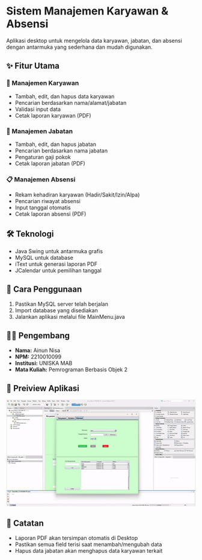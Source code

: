 # Sistem Manajemen Karyawan & Absensi

Aplikasi desktop untuk mengelola data karyawan, jabatan, dan absensi dengan antarmuka yang sederhana dan mudah digunakan.

## ✨ Fitur Utama

### 👥 Manajemen Karyawan
- Tambah, edit, dan hapus data karyawan
- Pencarian berdasarkan nama/alamat/jabatan
- Validasi input data
- Cetak laporan karyawan (PDF)

### 💼 Manajemen Jabatan
- Tambah, edit, dan hapus jabatan
- Pencarian berdasarkan nama jabatan
- Pengaturan gaji pokok
- Cetak laporan jabatan (PDF)

### 📋 Manajemen Absensi
- Rekam kehadiran karyawan (Hadir/Sakit/Izin/Alpa)
- Pencarian riwayat absensi
- Input tanggal otomatis
- Cetak laporan absensi (PDF)

## 🛠️ Teknologi

- Java Swing untuk antarmuka grafis
- MySQL untuk database
- iText untuk generasi laporan PDF
- JCalendar untuk pemilihan tanggal

## 🚀 Cara Penggunaan

1. Pastikan MySQL server telah berjalan
2. Import database yang disediakan
3. Jalankan aplikasi melalui file MainMenu.java

## 👩‍💻 Pengembang

- **Nama:** Ainun Nisa
- **NPM:** 2210010099
- **Institusi:** UNISKA MAB
- **Mata Kuliah:** Pemrograman Berbasis Objek 2

## 📸 Preiview Aplikasi

![Demo App](https://github.com/ainunnisaaaa/Ainun-Nisa-2210010099-TB/blob/main/demo.gif)

## 📝 Catatan

- Laporan PDF akan tersimpan otomatis di Desktop
- Pastikan semua field terisi saat menambah/mengubah data
- Hapus data jabatan akan menghapus data karyawan terkait
